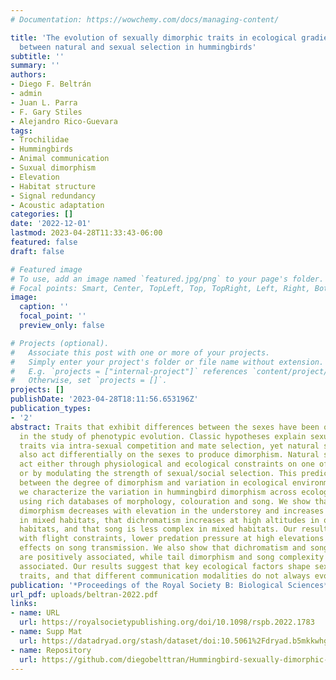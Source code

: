 ```yaml
---
# Documentation: https://wowchemy.com/docs/managing-content/

title: 'The evolution of sexually dimorphic traits in ecological gradients: an interplay
  between natural and sexual selection in hummingbirds'
subtitle: ''
summary: ''
authors:
- Diego F. Beltrán
- admin
- Juan L. Parra
- F. Gary Stiles
- Alejandro Rico-Guevara
tags:
- Trochilidae
- Hummingbirds
- Animal communication
- Suxual dimorphism
- Elevation
- Habitat structure
- Signal redundancy
- Acoustic adaptation
categories: []
date: '2022-12-01'
lastmod: 2023-04-28T11:33:43-06:00
featured: false
draft: false

# Featured image
# To use, add an image named `featured.jpg/png` to your page's folder.
# Focal points: Smart, Center, TopLeft, Top, TopRight, Left, Right, BottomLeft, Bottom, BottomRight.
image:
  caption: ''
  focal_point: ''
  preview_only: false

# Projects (optional).
#   Associate this post with one or more of your projects.
#   Simply enter your project's folder or file name without extension.
#   E.g. `projects = ["internal-project"]` references `content/project/deep-learning/index.md`.
#   Otherwise, set `projects = []`.
projects: []
publishDate: '2023-04-28T18:11:56.653196Z'
publication_types:
- '2'
abstract: Traits that exhibit differences between the sexes have been of special interest
  in the study of phenotypic evolution. Classic hypotheses explain sexually dimorphic
  traits via intra-sexual competition and mate selection, yet natural selection may
  also act differentially on the sexes to produce dimorphism. Natural selection can
  act either through physiological and ecological constraints on one of the sexes,
  or by modulating the strength of sexual/social selection. This predicts an association
  between the degree of dimorphism and variation in ecological environments. Here,
  we characterize the variation in hummingbird dimorphism across ecological gradients
  using rich databases of morphology, colouration and song. We show that morphological
  dimorphism decreases with elevation in the understorey and increases with elevation
  in mixed habitats, that dichromatism increases at high altitudes in open and mixed
  habitats, and that song is less complex in mixed habitats. Our results are consistent
  with flight constraints, lower predation pressure at high elevations and with habitat
  effects on song transmission. We also show that dichromatism and song complexity
  are positively associated, while tail dimorphism and song complexity are negatively
  associated. Our results suggest that key ecological factors shape sexually dimorphic
  traits, and that different communication modalities do not always evolve in tandem.
publication: '*Proceedings of the Royal Society B: Biological Sciences*'
url_pdf: uploads/beltran-2022.pdf
links:
- name: URL
  url: https://royalsocietypublishing.org/doi/10.1098/rspb.2022.1783
- name: Supp Mat
  url: https://datadryad.org/stash/dataset/doi:10.5061%2Fdryad.b5mkkwhgf
- name: Repository
  url: https://github.com/diegobelttran/Hummingbird-sexually-dimorphic-traits
---
```

